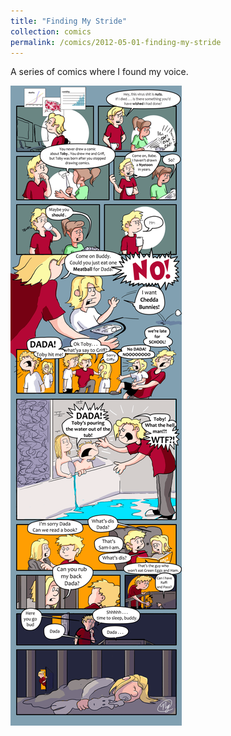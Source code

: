 ```yaml
---
title: "Finding My Stride"
collection: comics
permalink: /comics/2012-05-01-finding-my-stride
---
```

A series of comics where I found my voice.

![TobyToon](../images/comics/nyetoon/nyetoon_TobyToon_6.5.20_final-1.png)
